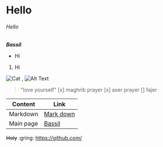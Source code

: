 # Hello
###### Hello
__*Bassil*__
* Hi
1. Hi

![Cat](images/ca.jpeg) , ![Alt Text](url)
> "love yourself"
[x] maghrib prayer
[x] aser prayer
[] fajer

Content | Link
------------ | -------------
Markdown | [Mark down](https://bassilalkhateeb.github.io/reading-repo/markingdown)
Main page | [Bassil](https://github.com/Bassilalkhateeb)

~~Holy~~
:gring:
https://github.com/






